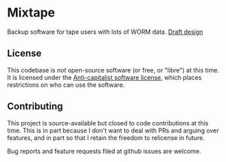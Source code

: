 # Mixtape

Backup software for tape users with lots of WORM data. [Draft
design](DESIGN.md)

## License

This codebase is _not_ open-source software (or free, or "libre") at
this time. It is licensed under the [Anti-capitalist software
license](LICENSE), which places restrictions on who can use the
software.

## Contributing

This project is source-available but closed to code contributions at
this time. This is in part because I don't want to deal with PRs and
arguing over features, and in part so that I retain the freedom to
relicense in future.

Bug reports and feature requests filed at github issues are welcome.
